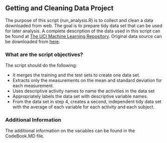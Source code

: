 ## Getting and Cleaning Data Project

The purpose of this script (run_analysis.R) is to collect and clean a data downloaded from web. The goal is to prepare tidy data set that can be used for later analysis.  A complete description of the data used in this script can be found at [The UCI Machine Learning Repository](http://archive.ics.uci.edu/ml/datasets/Human+Activity+Recognition+Using+Smartphones). Original data source can be downloaded from [here](https://d396qusza40orc.cloudfront.net/getdata%2Fprojectfiles%2FUCI%20HAR%20Dataset.zip).

### What are the script objectives?

The script should do the following:
* It merges the training and the test sets to create one data set.
* Extracts only the measurements on the mean and standard deviation for each measurement. 
* Uses descriptive activity names to name the activities in the data set
* Appropriately labels the data set with descriptive variable names. 
* From the data set in step 4, creates a second, independent tidy data set with the average of each variable for each activity and each subject.

### Additional Information
The additional information on the variables can be found in the CodeBook.MD file.
